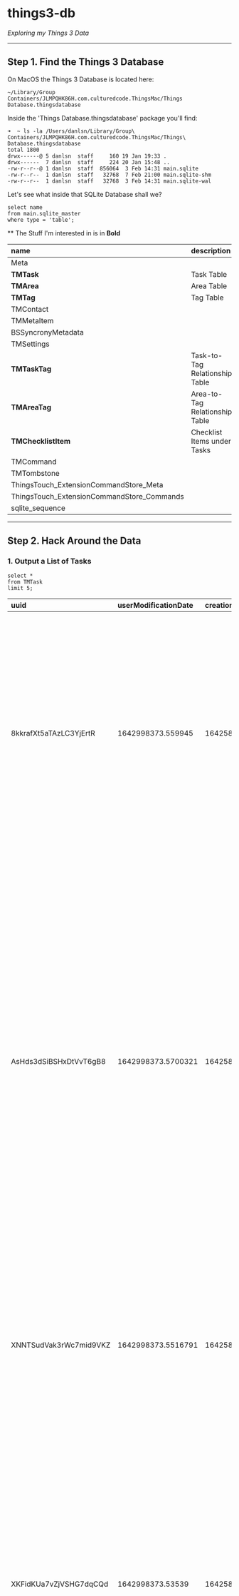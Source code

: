 # things3-db

_Exploring my Things 3 Data_
___

## Step 1. Find the Things 3 Database

On MacOS the Things 3 Database is located here:

```
~/Library/Group Containers/JLMPQHK86H.com.culturedcode.ThingsMac/Things Database.thingsdatabase
```

Inside the 'Things Database.thingsdatabase' package you'll find:

```text
➜  ~ ls -la /Users/danlsn/Library/Group\ Containers/JLMPQHK86H.com.culturedcode.ThingsMac/Things\ Database.thingsdatabase
total 1800
drwx------@ 5 danlsn  staff     160 19 Jan 19:33 .
drwx------  7 danlsn  staff     224 20 Jan 15:48 ..
-rw-r--r--@ 1 danlsn  staff  856064  3 Feb 14:31 main.sqlite
-rw-r--r--  1 danlsn  staff   32768  7 Feb 21:00 main.sqlite-shm
-rw-r--r--  1 danlsn  staff   32768  3 Feb 14:31 main.sqlite-wal
```

Let's see what inside that SQLite Database shall we?

```sqlite
select name
from main.sqlite_master
where type = 'table';
```

** The Stuff I'm interested in is in **Bold**

| name | description |
| :--- | :--- |
| Meta | |
| **TMTask** | Task Table |
| **TMArea** | Area Table |
| **TMTag** | Tag Table |
| TMContact |
| TMMetaItem |
| BSSyncronyMetadata |
| TMSettings |
| **TMTaskTag** | Task-to-Tag Relationship Table |
| **TMAreaTag** | Area-to-Tag Relationship Table |
| **TMChecklistItem** | Checklist Items under Tasks |
| TMCommand |
| TMTombstone |
| ThingsTouch\_ExtensionCommandStore\_Meta |
| ThingsTouch\_ExtensionCommandStore\_Commands |
| sqlite\_sequence |

___

## Step 2. Hack Around the Data

### 1. Output a List of Tasks

```sqlite
select *
from TMTask
limit 5;
```

| uuid | userModificationDate | creationDate | trashed | type | title | notes | dueDate | dueDateOffset | status | stopDate | start | startDate | index | todayIndex | area | project | repeatingTemplate | delegate | recurrenceRule | instanceCreationStartDate | instanceCreationPaused | instanceCreationCount | afterCompletionReferenceDate | actionGroup | untrashedLeafActionsCount | openUntrashedLeafActionsCount | checklistItemsCount | openChecklistItemsCount | startBucket | alarmTimeOffset | lastAlarmInteractionDate | todayIndexReferenceDate | nextInstanceStartDate | dueDateSuppressionDate | leavesTombstone | repeater | repeaterMigrationDate | repeaterRegularSlotDatesCache | notesSync | cachedTags |
| :--- | :--- | :--- | :--- | :--- | :--- | :--- | :--- | :--- | :--- | :--- | :--- | :--- | :--- | :--- | :--- | :--- | :--- | :--- | :--- | :--- | :--- | :--- | :--- | :--- | :--- | :--- | :--- | :--- | :--- | :--- | :--- | :--- | :--- | :--- | :--- | :--- | :--- | :--- | :--- | :--- |
| 8kkrafXt5aTAzLC3YjErtR | 1642998373.559945 | 1642581216.092397 | 0 | 0 | Convert a to-do into a project | Sometimes you might create a to-do, but realize later that it’s actually a more complex project. No problem! In the toolbar below, click ••• and choose Convert to Project.<br/><br/>These checklist items will become to-dos inside your new project: | NULL | 0 | 2 | 1642998373.559494 | 1 | NULL | -1 | 0 | NULL | NULL | NULL | NULL | NULL | NULL | 0 | 0 | NULL | TzVLEEjjGzMDBCtmezY1Mw | -1 | -1 | 2 | 2 | 0 | NULL | NULL | NULL | -62135769600 | NULL | 0 | NULL | NULL | NULL | 1 |  |
| AsHds3dSiBSHxDtVvT6gB8 | 1642998373.5700321 | 1642581216.088084 | 0 | 0 | Tag your to-dos | Tags allow you to customize your workflow in Things.<br/><br/>For example, you can…<br/>- Use tags for places like “Office” or “Home”.<br/>- Tag all your “Errands”.<br/>- Prioritize to-dos with an “Important” tag.<br/>- Tag the things you’re working on with “Kate”.<br/>- Or you can invent your own tags.<br/><br/>To add a tag, click the tag button below. To see all to-dos with a given tag, use Quick Find to search for it. | NULL | 0 | 2 | 1642998373.5696201 | 1 | NULL | -71 | 0 | NULL | NULL | NULL | NULL | NULL | NULL | 0 | 0 | NULL | TzVLEEjjGzMDBCtmezY1Mw | -1 | -1 | 0 | 0 | 0 | NULL | NULL | NULL | -62135769600 | NULL | 0 | NULL | NULL | NULL | 1 |  |
| XNNTSudVak3rWc7mid9VKZ | 1642998373.5516791 | 1642581216.0918589 | 0 | 0 | Open multiple windows | As you organize your to-dos, it can be very helpful to have multiple lists open side by side. Right-click any list in the sidebar to open it in a new window. | NULL | 0 | 2 | 1642998373.5512 | 1 | NULL | -2 | 0 | NULL | NULL | NULL | NULL | NULL | NULL | 0 | 0 | NULL | TzVLEEjjGzMDBCtmezY1Mw | -1 | -1 | 0 | 0 | 0 | NULL | NULL | NULL | -62135769600 | NULL | 0 | NULL | NULL | NULL | 1 |  |
| XKFidKUa7vZjVSHG7dqCQd | 1642998373.53539 | 1642581216.082135 | 0 | 0 | You’re done! | That’s all you really need to know. Feel free to start adding your own projects and to-dos.<br/><br/>You can come back to this project later to learn the advanced features below. When you’re done with the project, click the progress ring at the top to mark it complete.<br/><br/>We hope you’ll enjoy using Things! | NULL | 0 | 2 | 1642998373.534682 | 1 | NULL | 0 | 0 | NULL | NULL | NULL | NULL | NULL | NULL | 0 | 0 | NULL | GL4GmfkNosDjNcVJMpmTXy | -1 | -1 | 0 | 0 | 0 | NULL | NULL | NULL | -62135769600 | NULL | 0 | NULL | NULL | NULL | 1 |  |
| N1mPguaiucsEAFw2QerTLg | 1642998373.554414 | 1642581216.081061 | 0 | 0 | Create a project | On to bigger things! At the bottom of the sidebar, click “+ New List” to add a project of your own. | NULL | 0 | 2 | 1642998373.553951 | 1 | NULL | -28 | 0 | NULL | NULL | NULL | NULL | NULL | NULL | 0 | 0 | NULL | GL4GmfkNosDjNcVJMpmTXy | -1 | -1 | 0 | 0 | 0 | NULL | NULL | NULL | -62135769600 | NULL | 0 | NULL | NULL | NULL | 1 |  |

### 2. Output a list of Tasks with an Area Name

```sqlite
select TMTask.title task, TA.title area
from TMTask
         cross join TMArea TA on TMTask.area = TA.uuid
where area is not null
limit 3;
```

| task | area |
| :--- | :--- |
| Clear My Stuff from Old Lounge Room | At Home |
| Supermarket | Out & About |
| Publish More Photographs on Social Media | Making Stuff |

### 3. List Tasks Tagged with '@Home'

```sqlite
select distinct (TMTask.title) task_title, TMTag.title tag_title
from TMTask
         cross join TMTaskTag TTT on TTT.tasks = TMTask.uuid
         cross join TMTag on TTT.tags = TMTag.uuid
where TMTag.title like '@Home'
```

| task\_title | tag\_title |
| :--- | :--- |
| Download Govee Temperature Data | @Home |
| Cut Your Hair | @Home |

### 4. Breakdown of Tasks by Status

```sqlite
select count(*) 'Count',
       case status
           when '0' then 'Open'
           when '2' then 'Cancelled'
           when '3' then 'Completed'
           end  'Status'
from TMTask tasks
where tasks.type not like '2' --type 2 are Headings
group by status;
```

![](img/Graph_Tasks_by_Status.png)

### 5. Breakdown of Tasks by Area

```sqlite
--Select All Tasks that belong to an Area
select TMTask.title 'Title',
       ta.title     'Area'
from TMTask
         cross join TMArea ta
                    on TMTask.area = ta.uuid
where area not null;

--Group by Area & Return Count
select ta.title 'Title',
       count(*) 'Count'
from TMTask
         cross join TMArea ta on TMTask.area = ta.uuid
where TMTask.area not null 
group by ta.title
order by Count desc;

```
![](img/Graph_Tasks_By_Area.png)